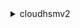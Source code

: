 <details>

<summary>
cloudhsmv2
</summary>

- <details><summary>copy-backup-to-region</summary>

  * --destination-region
  * --backup-id
  * --tag-list
  * --cli-input-json
  * --cli-input-yaml
  * --generate-cli-skeleton


- <details><summary>create-cluster</summary>

  * --backup-retention-policy
  * --hsm-type
  * --source-backup-id
  * --subnet-ids
  * --tag-list
  * --cli-input-json
  * --cli-input-yaml
  * --generate-cli-skeleton


- <details><summary>create-hsm</summary>

  * --cluster-id
  * --availability-zone
  * --ip-address
  * --cli-input-json
  * --cli-input-yaml
  * --generate-cli-skeleton


- <details><summary>delete-backup</summary>

  * --backup-id
  * --cli-input-json
  * --cli-input-yaml
  * --generate-cli-skeleton


- <details><summary>delete-cluster</summary>

  * --cluster-id
  * --cli-input-json
  * --cli-input-yaml
  * --generate-cli-skeleton


- <details><summary>delete-hsm</summary>

  * --cluster-id
  * --hsm-id
  * --eni-id
  * --eni-ip
  * --cli-input-json
  * --cli-input-yaml
  * --generate-cli-skeleton


- <details><summary>describe-backups</summary>

  * --filters
  * --sort-ascending
  * --no-sort-ascending
  * --cli-input-json
  * --cli-input-yaml
  * --starting-token
  * --page-size
  * --max-items
  * --generate-cli-skeleton


- <details><summary>describe-clusters</summary>

  * --filters
  * --cli-input-json
  * --cli-input-yaml
  * --starting-token
  * --page-size
  * --max-items
  * --generate-cli-skeleton


- <details><summary>help</summary>

  * 


- <details><summary>initialize-cluster</summary>

  * --cluster-id
  * --signed-cert
  * --trust-anchor
  * --cli-input-json
  * --cli-input-yaml
  * --generate-cli-skeleton


- <details><summary>list-tags</summary>

  * --resource-id
  * --cli-input-json
  * --cli-input-yaml
  * --starting-token
  * --page-size
  * --max-items
  * --generate-cli-skeleton


- <details><summary>modify-backup-attributes</summary>

  * --backup-id
  * --never-expires
  * --no-never-expires
  * --cli-input-json
  * --cli-input-yaml
  * --generate-cli-skeleton


- <details><summary>modify-cluster</summary>

  * --backup-retention-policy
  * --cluster-id
  * --cli-input-json
  * --cli-input-yaml
  * --generate-cli-skeleton


- <details><summary>restore-backup</summary>

  * --backup-id
  * --cli-input-json
  * --cli-input-yaml
  * --generate-cli-skeleton


- <details><summary>tag-resource</summary>

  * --resource-id
  * --tag-list
  * --cli-input-json
  * --cli-input-yaml
  * --generate-cli-skeleton


- <details><summary>untag-resource</summary>

  * --resource-id
  * --tag-key-list
  * --cli-input-json
  * --cli-input-yaml
  * --generate-cli-skeleton


</details>

